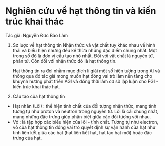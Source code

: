 # Nghiên cứu về hạt thông tin và kiến trúc khai thác

Tác giả: Nguyễn Đức Bảo Lâm

1. Sơ lược về hạt thông tin
   Nhận thức và vật chất tuy khác nhau về hình thái và biểu hiện nhưng đều kế thừa những đặc điểm chung nhất. Một trong số đó là đơn vị cấu tạo nhỏ nhất. Đối với vật chất là nguyên tử, phân tử. Còn đối với nhận thức đó là hạt thông tin.

   Hạt thông tin ra đời nhằm mục đích lí giải một số hiện tượng trong AI và thông qua đó tác giả mong muốn hạt đóng vai trò làm nền tảng cho khuynh hướng phát triển AGI và đồng thời làm cơ sở lập luận cho FGI - kiến trúc khai thác hạt.

2. Cấu tạo của hạt thông tin

- Hạt nhân (Lõi) : thể hiện tính chất của đối tượng nhận thức, mang tính tương tự như proton và neutron trong nguyên tử. Lõi là cái chung nhất, mang những đặc trưng giúp phân biệt giữa các đối tượng với nhau.
- Vỏ : là tập hợp các biểu hiện của lõi - tính chất. Tương tự như electron, vỏ của hạt thông tin đóng vai trò quyết định sự vận hành của hạt như tính liên kết giữa các hạt (hạt liên kết hạt, hạt tạo hạt mới) hoặc đặc trưng của hạt.

